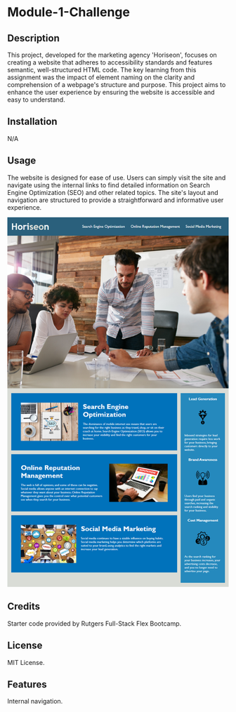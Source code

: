# Module-1-Challenge

## Description

This project, developed for the marketing agency 'Horiseon', focuses on creating a website that adheres to accessibility standards and features semantic, well-structured HTML code. The key learning from this assignment was the impact of element naming on the clarity and comprehension of a webpage's structure and purpose. This project aims to enhance the user experience by ensuring the website is accessible and easy to understand.

## Installation

N/A

## Usage

The website is designed for ease of use. Users can simply visit the site and navigate using the internal links to find detailed information on Search Engine Optimization (SEO) and other related topics. The site's layout and navigation are structured to provide a straightforward and informative user experience.

![Webpage Screenshot](assets/images/page.png)

## Credits

Starter code provided by Rutgers Full-Stack Flex Bootcamp.

## License

MIT License.

## Features

Internal navigation.

